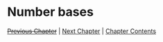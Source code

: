 # Number bases <!-- omit in toc -->

[~~Previous Chapter~~][prev] | [Next Chapter][next] | [Chapter Contents][index]

[prev]: ./01numbersets
[next]: ./02searches
[index]: ./index